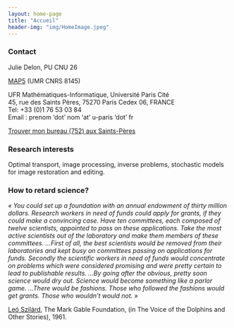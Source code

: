 ```yaml
---
layout: home-page
title: "Accueil"
header-img: "img/HomeImage.jpeg"
---
```


### Contact

Julie Delon, PU CNU 26

[MAP5](http://map5.mi.parisdescartes.fr/) (UMR CNRS 8145)

UFR Mathématiques-Informatique, Université Paris Cité  
45, rue des Saints Pères, 75270 Paris Cedex 06, FRANCE  
Tel: +33 (0)1 76 53 03 84  
Email : prenom ‘dot’ nom ‘at’ u-paris ‘dot’ fr

[Trouver mon bureau (752) aux Saints-Pères](pages/comment-venir.md)

### Research interests

Optimal transport, image processing, inverse problems, stochastic models for image restoration and editing.

### How to retard science?

*« You could set up a foundation with an annual endowment of thirty million dollars. Research workers in need of funds could apply for grants, if they could make a convincing case. Have ten committees, each composed of twelve scientists, appointed to pass on these applications. Take the most active scientists out of the laboratory and make them members of these committees. …First of all, the best scientists would be removed from their laboratories and kept busy on committees passing on applications for funds. Secondly the scientific workers in need of funds would concentrate on problems which were considered promising and were pretty certain to lead to publishable results. …By going after the obvious, pretty soon science would dry out. Science would become something like a parlor game. …There would be fashions. Those who followed the fashions would get grants. Those who wouldn’t would not. »*

[Leó Szilárd](https://fr.wikipedia.org/wiki/Leó_Szilárd), The Mark Gable Foundation, (in The Voice of the Dolphins and Other Stories), 1961.
